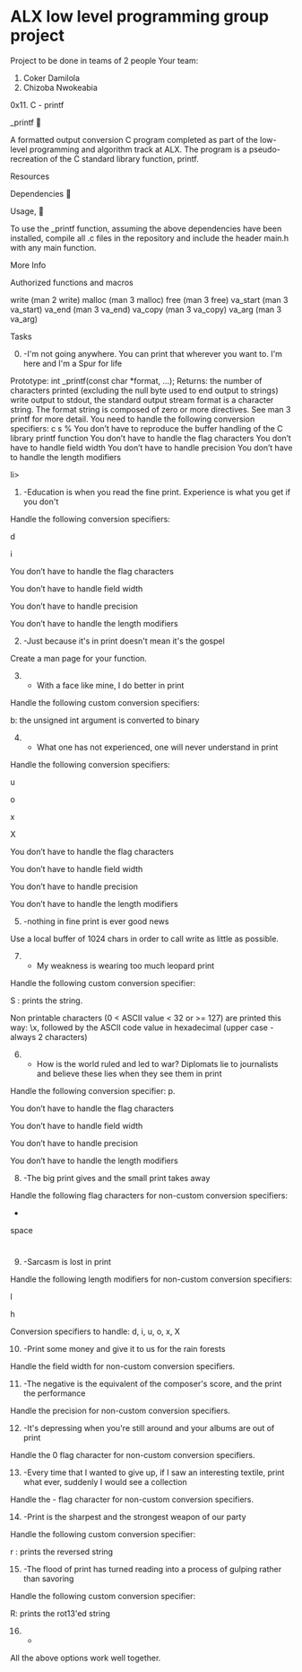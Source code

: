 # ALX low level programming group project

Project to be done in teams of 2 people 
Your team:
1. Coker Damilola
2. Chizoba Nwokeabia

0x11. C - printf

_printf 📄

A formatted output conversion C program completed as part of the low-level programming and algorithm track at ALX. The program is a pseudo- recreation of the C standard library function, printf.

Resources

Dependencies 👫

Usage, 🏃

To use the _printf function, assuming the above dependencies have been installed, compile all .c files in the repository and include the header main.h with any main function.

More Info

Authorized functions and macros

write (man 2 write) malloc (man 3 malloc) free (man 3 free) va_start (man 3 va_start) va_end (man 3 va_end) va_copy (man 3 va_copy) va_arg (man 3 va_arg)

Tasks

0. -I'm not going anywhere. You can print that wherever you want to. I'm here and I'm a Spur for life

Prototype: int _printf(const char *format, ...); Returns: the number of characters printed (excluding the null byte used to end output to strings) write output to stdout, the standard output stream format is a character string. The format string is composed of zero or more directives. See man 3 printf for more detail. You need to handle the following conversion specifiers: c s % You don’t have to reproduce the buffer handling of the C library printf function You don’t have to handle the flag characters You don’t have to handle field width You don’t have to handle precision You don’t have to handle the length modifiers

li>

1. -Education is when you read the fine print. Experience is what you get if you don't

Handle the following conversion specifiers:

d

i

You don’t have to handle the flag characters

You don’t have to handle field width

You don’t have to handle precision

You don’t have to handle the length modifiers

2. -Just because it's in print doesn't mean it's the gospel

Create a man page for your function.

3. - With a face like mine, I do better in print

Handle the following custom conversion specifiers:

b: the unsigned int argument is converted to binary

4. - What one has not experienced, one will never understand in print

Handle the following conversion specifiers:

u

o

x

X

You don’t have to handle the flag characters

You don’t have to handle field width

You don’t have to handle precision

You don’t have to handle the length modifiers

5. -nothing in fine print is ever good news

Use a local buffer of 1024 chars in order to call write as little as possible.

7. - My weakness is wearing too much leopard print

Handle the following custom conversion specifier:

S : prints the string.

Non printable characters (0 < ASCII value < 32 or >= 127) are printed this way: \x, followed by the ASCII code value in hexadecimal (upper case - always 2 characters)

6. - How is the world ruled and led to war? Diplomats lie to journalists and believe these lies when they see them in print

Handle the following conversion specifier: p.

You don’t have to handle the flag characters

You don’t have to handle field width

You don’t have to handle precision

You don’t have to handle the length modifiers

8. -The big print gives and the small print takes away

Handle the following flag characters for non-custom conversion specifiers:

+

space

#

9. -Sarcasm is lost in print

Handle the following length modifiers for non-custom conversion specifiers:

l

h

Conversion specifiers to handle: d, i, u, o, x, X

10. -Print some money and give it to us for the rain forests

Handle the field width for non-custom conversion specifiers.

11. -The negative is the equivalent of the composer's score, and the print the performance

Handle the precision for non-custom conversion specifiers.

12. -It's depressing when you're still around and your albums are out of print

Handle the 0 flag character for non-custom conversion specifiers.

13. -Every time that I wanted to give up, if I saw an interesting textile, print what ever, suddenly I would see a collection

Handle the - flag character for non-custom conversion specifiers.

14. -Print is the sharpest and the strongest weapon of our party

Handle the following custom conversion specifier:

r : prints the reversed string</p>

15. -The flood of print has turned reading into a process of gulping rather than savoring

Handle the following custom conversion specifier:

R: prints the rot13'ed string

16. *

All the above options work well together.


